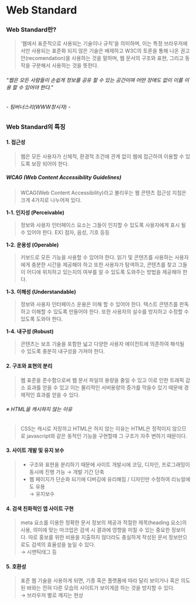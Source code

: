 # Web Standard

### Web Standard란?

> '웹에서 표준적으로 사용되는 기술이나 규칙'을 의미하며, 이는 특정 브라우저에서만 사용되는 표준화 되지 않은 기술은 배제하고 W3C의 토론을 통해 나온 권고안(recomendation)을 사용하는 것을 말하며, 웹 문서의 구조와 표현, 그리고 동작을 구분해서 사용하는 것을 뜻한다.

###### *“웹은 모든 사람들이 손쉽게 정보를 공유 할 수 있는 공간이며 어떤 장애도 없이 이를 이용 할 수 있어야 한다.”*

###### - 팀버너스리(WWW창시자) -

### Web Standard의 특징

#### 1. 접근성

> 웹은 모든 사용자가 신체적, 환경적 조건에 관계 없이 웹에 접근하여 이용할 수 있도록 보장 되어야 한다.

##### WCAG (Web Content Accessibility Guidelines)

> WCAG(Web Content Accessibility)라고 불리우는 웹 콘텐츠 접근성 지침은 크게 4가지로 나누어져 있다.

**1-1. 인지성 (Perceivable)**

> 정보와 사용자 인터페이스 요소는 그들이 인지할 수 있도록 사용자에게 표시 될 수 있어야 한다. EX) 점자, 음성, 기호 등등

**1-2. 운용성 (Operable)**

> 키보드로 모든 기능을 사용할 수 있어야 한다. 읽기 및 콘텐츠를 사용하는 사용자에게 충분한 시간을 제공해야 하고 또한 사용자가 탐색하고, 콘텐츠를 찾고 그들이 어디에 위치하고 있는지의 여부를 알 수 있도록 도와주는 방법을 제공해야 한다.

**1-3. 이해성 (Understandable)**

> 정보와 사용자 인터페이스 운용은 이해 할 수 있어야 한다. 텍스트 콘텐츠를 판독하고 이해할 수 있도록 만들어야 한다. 또한 사용자의 실수를 방지하고 수정할 수 있도록 도와야 한다.

**1-4. 내구성 (Robust)**

> 콘텐츠는 보조 기술을 포함한 넓고 다양한 사용자 에이전트에 의존하여 해석될 수 있도록 충분히 내구성을 가져야 한다.

#### 2. 구조와 표현의 분리

> 웹 표준을 준수함으로써 웹 문서 파일의 용량을 줄일 수 있고 이로 인한 트래픽 감소 효과를 얻을 수 있고 이는 물리적인 서버용량의 증가를 막을수 있기 때문에 경제적인 효과를 얻을 수 있다.

###### ※ HTML을 캐시하지 않는 이유
> CSS는 캐시로 저장하고 HTML은 하지 않는 이유는 HTML은 정적이지 않으므로  javascript와 같은 동적인 기능을 구현할때 그 구조가 자주 변하기 때문이다.


#### 3. 사이트 개발 및 유지 보수

> - 구조와 표현을 분리하기 때문에 사이트 개발시에 코딩, 디자인, 프로그래밍이 동시에 진행 가능 → 개발 기간 단축  
> - 웹 페이지가 단순화 되기에 디버깅에 유리해짐 / 디자인만 수정하여 리뉴얼에도 유용  
→ 유지보수

#### 4. 검색 친화적인 엡 사이트 구현 

> meta 요소를 이용한 정확한 문서 정보의 제공과 적절한 제목(heading 요소)의 사용, 
의미에 맞는 마크업은 검색 시 결과에 영향을 미칠 수 있는 중요한 정보이다. 
따로 홍보를 위한 비용을 지출하지 않더라도 충실하게 작성된 문서 정보만으로도 검색의 효율성을 높일 수 있다.  
→ 시맨틱태그 등

#### 5. 호환성

> 표준 웹 기술을 사용하게 되면, 기종 혹은 플랫폼에 따라 달리 보이거나 혹은 의도된 바와는 전혀 다른 모습의 사이트가 보이게끔 하는 것을 방지할 수 있다.  
→ 브라우저 별로 깨지는 현상